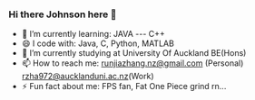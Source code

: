 ### Hi there Johnson here 👋
- 🌱 I’m currently learning: JAVA --- C++
- 😄 I code with: Java, C, Python, MATLAB 
- 🔭 I’m currently studying at University Of Auckland BE(Hons)
- 📫 How to reach me: runjiazhang.nz@gmail.com (Personal) rzha972@aucklanduni.ac.nz(Work)
- ⚡ Fun fact about me: FPS fan, Fat One Piece grind rn...

<!--
**ZingZing001/ZingZing001** is a ✨ _special_ ✨ repository because its `README.md` (this file) appears on your GitHub profile.

Here are some ideas to get you started:

- 🔭 I’m currently working on ...
- 🌱 I’m currently learning ...
- 👯 I’m looking to collaborate on ...
- 🤔 I’m looking for help with ...
- 💬 Ask me about ...
- 📫 How to reach me: ...
- 😄 Pronouns: ...
- ⚡ Fun fact: ...
-->
